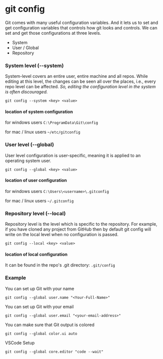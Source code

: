# git config

Git comes with many useful configuration variables. And it lets us to set and get configuration variables that controls how git looks and controls. We can set and get those configurations at three levels.

* System
* User / Global
* Repository

### System level \(--system\)

System-level covers an entire user, entire machine and all repos. While editing at this level, the changes can be seen all over the places, i.e., every repo level can be affected. _So, editing the configuration level in the system is often discouraged._

```text
git config --system <key> <value>
```

#### location of system configuration

for windows users `C:\ProgramData\Git\config` 

for mac / linux users `~/etc/gitconfig`

### User level \(--global\)

User level configuration is user-specific, meaning it is applied to an operating system user.

```text
git config --global <key> <value>
```

#### location of user configuration

for windows users  `C:\Users\<username>\.gitconfig` 

for mac / linux users `~/.gitconfig`

### Repository level \(--local\)

Repository level is the level which is specific to the repository. For example, if you have cloned any project from GitHub then by default git config will write on the local level when no configuration is passed.

```text
git config --local <key> <value>
```

#### location of local configuration

 It can be found in the repo's .git directory: `.git/config` 

### Example 

You can set up Git with your name

```text
git config --global user.name "<Your-Full-Name>"
```

You can set up Git with your email

```text
git config --global user.email "<your-email-address>"
```

You can make sure that Git output is colored

```text
git config --global color.ui auto
```

 VSCode Setup

```text
git config --global core.editor "code --wait"
```

